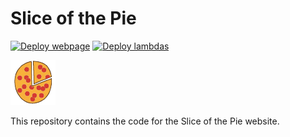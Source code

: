 # Slice of the Pie

[![Deploy webpage](https://github.com/JJeeff248/sliceofthepie/actions/workflows/deploy_webpage.yml/badge.svg?event=deployment)](https://github.com/JJeeff248/sliceofthepie/actions/workflows/deploy_webpage.yml)
[![Deploy lambdas](https://github.com/JJeeff248/sliceofthepie/actions/workflows/deploy-lambdas.yml/badge.svg?event=deployment)](https://github.com/JJeeff248/sliceofthepie/actions/workflows/deploy-lambdas.yml)

![logo](./website/public/logo.png)

This repository contains the code for the Slice of the Pie website.
